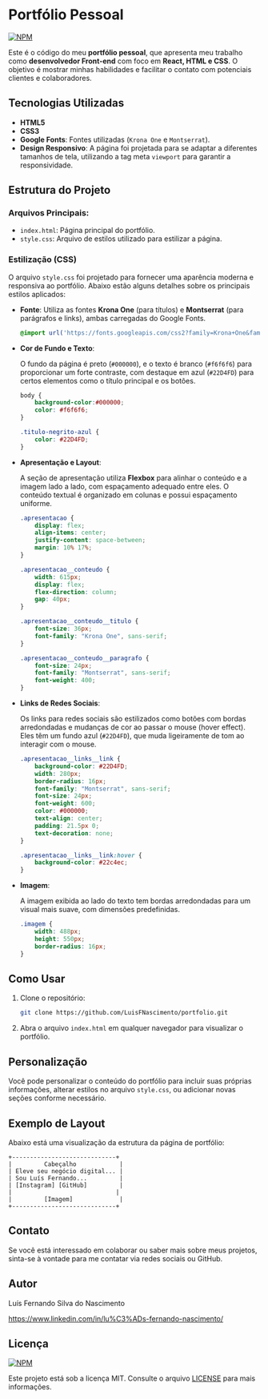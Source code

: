 # Portfólio Pessoal

[![NPM](https://img.shields.io/npm/l/react)](https://github.com/LuisFNascimento/portifolio_luis_fernando/blob/main/LICENSE)

Este é o código do meu **portfólio pessoal**, que apresenta meu trabalho como **desenvolvedor Front-end** com foco em **React, HTML e CSS**. O objetivo é mostrar minhas habilidades e facilitar o contato com potenciais clientes e colaboradores.

## Tecnologias Utilizadas

- **HTML5**
- **CSS3**
- **Google Fonts**: Fontes utilizadas (`Krona One` e `Montserrat`).
- **Design Responsivo**: A página foi projetada para se adaptar a diferentes tamanhos de tela, utilizando a tag meta `viewport` para garantir a responsividade.

## Estrutura do Projeto

### Arquivos Principais:

- `index.html`: Página principal do portfólio.
- `style.css`: Arquivo de estilos utilizado para estilizar a página.

### Estilização (CSS)

O arquivo `style.css` foi projetado para fornecer uma aparência moderna e responsiva ao portfólio. Abaixo estão alguns detalhes sobre os principais estilos aplicados:

- **Fonte**: Utiliza as fontes **Krona One** (para títulos) e **Montserrat** (para parágrafos e links), ambas carregadas do Google Fonts.
  
  ```css
  @import url('https://fonts.googleapis.com/css2?family=Krona+One&family=Montserrat:ital,wght@0,100..900;1,100..900&display=swap');
  ```

- **Cor de Fundo e Texto**:
  
  O fundo da página é preto (`#000000`), e o texto é branco (`#f6f6f6`) para proporcionar um forte contraste, com destaque em azul (`#22D4FD`) para certos elementos como o título principal e os botões.

  ```css
  body {
      background-color:#000000;
      color: #f6f6f6;
  }

  .titulo-negrito-azul {
      color: #22D4FD;
  }
  ```

- **Apresentação e Layout**:
  
  A seção de apresentação utiliza **Flexbox** para alinhar o conteúdo e a imagem lado a lado, com espaçamento adequado entre eles. O conteúdo textual é organizado em colunas e possui espaçamento uniforme.

  ```css
  .apresentacao {
      display: flex;
      align-items: center;
      justify-content: space-between;
      margin: 10% 17%;
  }

  .apresentacao__conteudo {
      width: 615px;
      display: flex;
      flex-direction: column;
      gap: 40px;
  }

  .apresentacao__conteudo__titulo {
      font-size: 36px;
      font-family: "Krona One", sans-serif;
  }

  .apresentacao__conteudo__paragrafo {
      font-size: 24px;
      font-family: "Montserrat", sans-serif;
      font-weight: 400;
  }
  ```

- **Links de Redes Sociais**:
  
  Os links para redes sociais são estilizados como botões com bordas arredondadas e mudanças de cor ao passar o mouse (hover effect). Eles têm um fundo azul (`#22D4FD`), que muda ligeiramente de tom ao interagir com o mouse.

  ```css
  .apresentacao__links__link {
      background-color: #22D4FD;
      width: 280px;
      border-radius: 16px;
      font-family: "Montserrat", sans-serif;
      font-size: 24px;
      font-weight: 600;
      color: #000000;
      text-align: center;
      padding: 21.5px 0;
      text-decoration: none;
  }

  .apresentacao__links__link:hover {
      background-color: #22c4ec;
  }
  ```

- **Imagem**:
  
  A imagem exibida ao lado do texto tem bordas arredondadas para um visual mais suave, com dimensões predefinidas.

  ```css
  .imagem {
      width: 488px;
      height: 550px;
      border-radius: 16px;
  }
  ```

## Como Usar

1. Clone o repositório:
   ```bash
   git clone https://github.com/LuisFNascimento/portfolio.git
   ```

2. Abra o arquivo `index.html` em qualquer navegador para visualizar o portfólio.

## Personalização

Você pode personalizar o conteúdo do portfólio para incluir suas próprias informações, alterar estilos no arquivo `style.css`, ou adicionar novas seções conforme necessário.

## Exemplo de Layout

Abaixo está uma visualização da estrutura da página de portfólio:

```
+-----------------------------+
|         Cabeçalho            |
| Eleve seu negócio digital... |
| Sou Luís Fernando...         |
| [Instagram] [GitHub]         |
|                             |
|         [Imagem]             |
+-----------------------------+
```

## Contato

Se você está interessado em colaborar ou saber mais sobre meus projetos, sinta-se à vontade para me contatar via redes sociais ou GitHub.

## Autor 

Luís Fernando Silva do Nascimento

https://www.linkedin.com/in/lu%C3%ADs-fernando-nascimento/

## Licença

[![NPM](https://img.shields.io/npm/l/react)](https://github.com/LuisFNascimento/portifolio_luis_fernando/blob/main/LICENSE)

Este projeto está sob a licença MIT. Consulte o arquivo [LICENSE](LICENSE) para mais informações.
